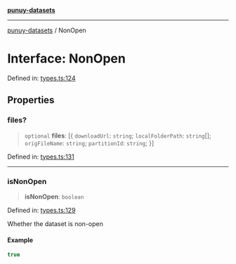 [**punuy-datasets**](../README.md)

***

[punuy-datasets](../README.md) / NonOpen

# Interface: NonOpen

Defined in: [types.ts:124](https://github.com/andrefs/punuy-datasets/blob/850c8b8821307795ffd38b3231bd396eabb0ce41/src/lib/types.ts#L124)

## Properties

### files?

> `optional` **files**: \[\{ `downloadUrl`: `string`; `localFolderPath`: `string`[]; `origFileName`: `string`; `partitionId`: `string`; \}\]

Defined in: [types.ts:131](https://github.com/andrefs/punuy-datasets/blob/850c8b8821307795ffd38b3231bd396eabb0ce41/src/lib/types.ts#L131)

***

### isNonOpen

> **isNonOpen**: `boolean`

Defined in: [types.ts:129](https://github.com/andrefs/punuy-datasets/blob/850c8b8821307795ffd38b3231bd396eabb0ce41/src/lib/types.ts#L129)

Whether the dataset is non-open

#### Example

```ts
true
```
